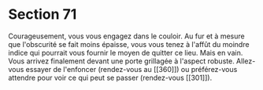 # Section 71

Courageusement, vous vous engagez dans le couloir. Au fur et à mesure que l'obscurité se fait moins épaisse, vous vous tenez à l'affût du moindre indice qui pourrait vous fournir le moyen de quitter ce lieu. Mais en vain. Vous arrivez finalement devant une porte grillagée à l'aspect robuste. Allez-vous essayer de l'enfoncer (rendez-vous au [[360]]) ou préférez-vous attendre pour voir ce qui peut se passer (rendez-vous [[301]]).